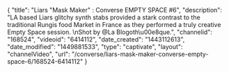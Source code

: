 {
    "title": "Liars \"Mask Maker\" : Converse EMPTY SPACE #6",
    "description": "LA based Liars glitchy synth stabs provided a stark contrast to the traditional Rungis food Market in France as they performed a truly creative Empty Space session. \nShot by @La Blogoth\u00e8que.",
    "channelid": "168524",
    "videoid": "6414112",
    "date_created": "1443112613",
    "date_modified": "1449881533",
    "type": "captivate",
    "layout": "channelVideo",
    "url": "\/converse\/liars-mask-maker-converse-empty-space-6\/168524-6414112"
}